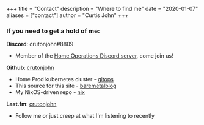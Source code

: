 +++
title = "Contact"
description = "Where to find me"
date = "2020-01-07"
aliases = ["contact"]
author = "Curtis John"
+++

### If you need to get a hold of me:

__Discord__: crutonjohn#8809
  * Member of the [Home Operations Discord server](https://discord.gg/RGvKzVg), come join us!

__Github__: [crutonjohn](https://github.com/crutonjohn)
  * Home Prod kubernetes cluster - [gitops](https://github.com/crutonjohn/gitops)
  * This source for this site - [baremetalblog](https://github.com/crutonjohn/baremetalblog)
  * My NixOS-driven repo - [nix](https://github.com/crutonjohn/nix)

__Last.fm__: [crutonjohn](https://www.last.fm/user/crutonjohn)
  * Follow me or just creep at what I'm listening to recently
